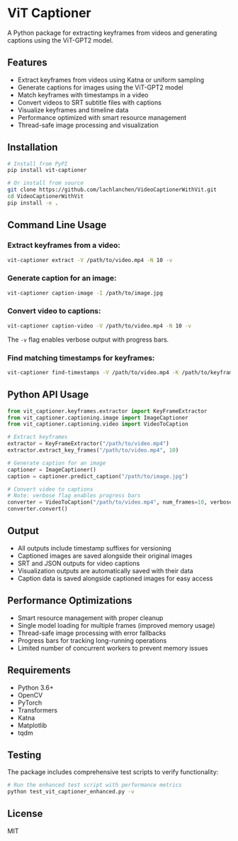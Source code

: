 # ViT Captioner

A Python package for extracting keyframes from videos and generating captions using the ViT-GPT2 model.

## Features

- Extract keyframes from videos using Katna or uniform sampling
- Generate captions for images using the ViT-GPT2 model
- Match keyframes with timestamps in a video
- Convert videos to SRT subtitle files with captions
- Visualize keyframes and timeline data
- Performance optimized with smart resource management
- Thread-safe image processing and visualization

## Installation

```bash
# Install from PyPI
pip install vit-captioner

# Or install from source
git clone https://github.com/lachlanchen/VideoCaptionerWithVit.git
cd VideoCaptionerWithVit
pip install -e .
```

## Command Line Usage

### Extract keyframes from a video:
```bash
vit-captioner extract -V /path/to/video.mp4 -N 10 -v
```

### Generate caption for an image:
```bash
vit-captioner caption-image -I /path/to/image.jpg
```

### Convert video to captions:
```bash
vit-captioner caption-video -V /path/to/video.mp4 -N 10 -v
```
The `-v` flag enables verbose output with progress bars.

### Find matching timestamps for keyframes:
```bash
vit-captioner find-timestamps -V /path/to/video.mp4 -K /path/to/keyframes_folder -v
```

## Python API Usage

```python
from vit_captioner.keyframes.extractor import KeyFrameExtractor
from vit_captioner.captioning.image import ImageCaptioner
from vit_captioner.captioning.video import VideoToCaption

# Extract keyframes
extractor = KeyFrameExtractor("/path/to/video.mp4")
extractor.extract_key_frames("/path/to/video.mp4", 10)

# Generate caption for an image
captioner = ImageCaptioner()
caption = captioner.predict_caption("/path/to/image.jpg")

# Convert video to captions
# Note: verbose flag enables progress bars
converter = VideoToCaption("/path/to/video.mp4", num_frames=10, verbose=True)
converter.convert()
```

## Output

- All outputs include timestamp suffixes for versioning
- Captioned images are saved alongside their original images
- SRT and JSON outputs for video captions
- Visualization outputs are automatically saved with their data
- Caption data is saved alongside captioned images for easy access

## Performance Optimizations

- Smart resource management with proper cleanup
- Single model loading for multiple frames (improved memory usage)
- Thread-safe image processing with error fallbacks
- Progress bars for tracking long-running operations
- Limited number of concurrent workers to prevent memory issues

## Requirements

- Python 3.6+
- OpenCV
- PyTorch
- Transformers
- Katna
- Matplotlib
- tqdm

## Testing

The package includes comprehensive test scripts to verify functionality:

```bash
# Run the enhanced test script with performance metrics
python test_vit_captioner_enhanced.py -v
```

## License

MIT